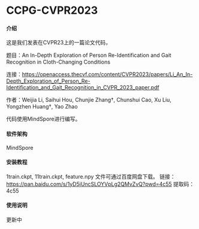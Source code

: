 # CCPG-CVPR2023

#### 介绍
这是我们发表在CVPR23上的一篇论文代码，

题目：An In-Depth Exploration of Person Re-Identification and Gait Recognition in Cloth-Changing Conditions

连接：https://openaccess.thecvf.com/content/CVPR2023/papers/Li_An_In-Depth_Exploration_of_Person_Re-Identification_and_Gait_Recognition_in_CVPR_2023_paper.pdf

作者：Weijia Li, Saihui Hou, Chunjie Zhang†, Chunshui Cao, Xu Liu, Yongzhen Huang†, Yao Zhao

代码使用MindSpore进行编写。

#### 软件架构

MindSpore

#### 安装教程

1train.ckpt, 11train.ckpt, feature.npy 文件可通过百度网盘下载。
链接：https://pan.baidu.com/s/1yD5jUncSLOYVpLg2QMvZvQ?pwd=4c55 
提取码：4c55 

#### 使用说明

更新中
